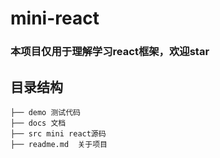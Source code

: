 # mini-react

### 本项目仅用于理解学习react框架，欢迎star




## 目录结构

    ├── demo 测试代码
    ├── docs 文档
    ├── src mini react源码
    ├── readme.md  关于项目